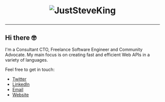 <h1 align="center">

![JustSteveKing](https://www.juststeveking.uk/images/juststeveking-card.png)

</h1>

---

## Hi there 🤓

I'm a Consultant CTO, Freelance Software Engineer and Community Advocate. My main focus is on creating fast and efficient Web APIs in a variety of languages.

Feel free to get in touch:

- [Twitter](https://twitter.com/JustSteveKing)
- [LinkedIn](https://www.linkedin.com/in/steve-mcdougall/)
- [Email](mailto://juststevemcd@gmail.com)
- [Website](https://www.juststeveking.uk/)